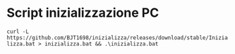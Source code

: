 # Script inizializzazione PC

``` curl -L https://github.com/BJT1698/inizializza/releases/download/stable/Inizializza.bat > inizializza.bat && .\inizializza.bat ```
